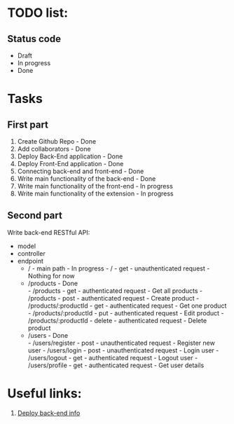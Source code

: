 # TODO list:
## Status code
- Draft
- In progress
- Done

# Tasks
## First part
1. Create Github Repo - Done
2. Add collaborators - Done
3. Deploy Back-End application - Done
4. Deploy Front-End application - Done
5. Connecting back-end and front-end - Done
6. Write main functionality of the back-end - Done
7. Write main functionality of the front-end - In progress
8. Write main functionality of the extension - In progress

## Second part
Write back-end RESTful API:
- model
- controller
- endpoint
  - /           - main path - In progress           - /                     - get     - unauthenticated request - Nothing for now
  - /products  - Done          
                                                    - /products             - get     - authenticated request   - Get all products
                                                    - /products             - post    - authenticated request   - Create product
                                                    - /products/:productId  - get     - authenticated request   - Get one product
                                                    - /products/:productId  - put     - authenticated request   - Edit product
                                                    - /products/:productId  - delete  - authenticated request   - Delete product
  - /users - Done    
                                                    - /users/register       - post    - unauthenticated request - Register new user
                                                    - /users/login          - post    - unauthenticated request - Login user
                                                    - /users/logout         - get     - authenticated request   - Logout user
                                                    - /users/profile        - get     - authenticated request   - Get user details
 



# Useful links: 
1. [Deploy back-end info](https://masteringbackend.com/posts/how-to-deploy-your-node-js-backend-project-to-vercel-a-step-by-step-guide)
